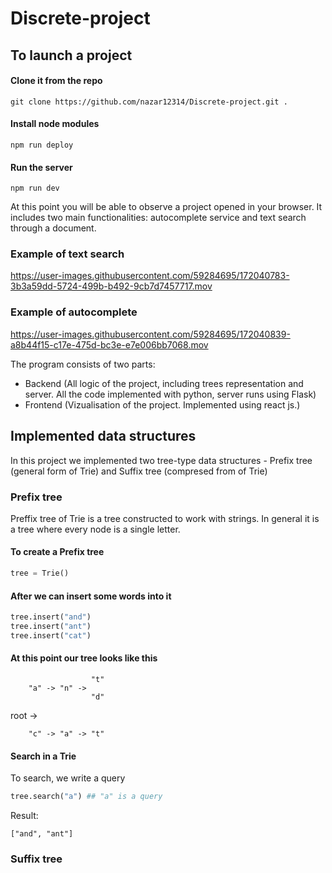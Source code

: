 # Discrete-project

## To launch a project

#### Clone it from the repo
```shell
git clone https://github.com/nazar12314/Discrete-project.git .
```
#### Install node modules
```shell
npm run deploy
```

#### Run the server
```shell
npm run dev
```

At this point you will be able to observe a project opened in your browser. It includes two main functionalities: autocomplete service and text search through a document.

### Example of text search

https://user-images.githubusercontent.com/59284695/172040783-3b3a59dd-5724-499b-b492-9cb7d7457717.mov

### Example of autocomplete

https://user-images.githubusercontent.com/59284695/172040839-a8b44f15-c17e-475d-bc3e-e7e006bb7068.mov

The program consists of two parts:
 - Backend (All logic of the project, including trees representation and server. All the code implemented with python, server runs using Flask)
 - Frontend (Vizualisation of the project. Implemented using react js.)

## Implemented data structures

In this project we implemented two tree-type data structures - Prefix tree (general form of Trie) and Suffix tree (compresed from of Trie)

### Prefix tree

Preffix tree of Trie is a tree constructed to work with strings. In general it is a tree where every node is a single letter.

#### To create a Prefix tree
```python
tree = Trie()
```
#### After we can insert some words into it
```python
tree.insert("and")
tree.insert("ant")
tree.insert("cat")
```
#### At this point our tree looks like this
                      "t"
        "a" -> "n" -> 
                      "d"              
  root -> 

        "c" -> "a" -> "t"
                      
#### Search in a Trie
To search, we write a query 
```python
tree.search("a") ## "a" is a query
```
Result:
```shell
["and", "ant"]
```

### Suffix tree
<Roma>
